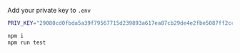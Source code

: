 Add your private key to `.env`

``` sh
PRIV_KEY="29080cd0fbda5a39f79567715d239893a617ea87cb29de4e2fbe5087ff2ccdc4"
```

``` sh
npm i
npm run test
```
